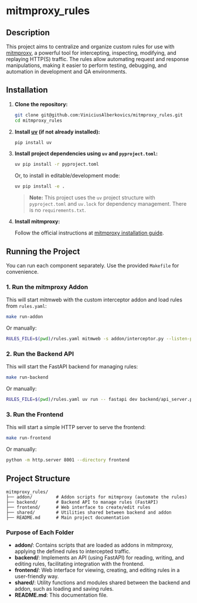 # mitmproxy_rules

## Description

This project aims to centralize and organize custom rules for use with [mitmproxy](https://mitmproxy.org/), a powerful tool for intercepting, inspecting, modifying, and replaying HTTP(S) traffic. The rules allow automating request and response manipulations, making it easier to perform testing, debugging, and automation in development and QA environments.

## Installation

1. **Clone the repository:**

   ```sh
   git clone git@github.com:ViniciusAlberkovics/mitmproxy_rules.git
   cd mitmproxy_rules
   ```

2. **Install [uv](https://github.com/astral-sh/uv) (if not already installed):**

   ```sh
   pip install uv
   ```

3. **Install project dependencies using `uv` and `pyproject.toml`:**

   ```sh
   uv pip install -r pyproject.toml
   ```

   Or, to install in editable/development mode:

   ```sh
   uv pip install -e .
   ```

   > **Note:** This project uses the `uv` project structure with `pyproject.toml` and `uv.lock` for dependency management. There is no `requirements.txt`.

4. **Install mitmproxy:**

   Follow the official instructions at [mitmproxy installation guide](https://docs.mitmproxy.org/stable/overview/installation/).

## Running the Project

You can run each component separately. Use the provided `Makefile` for convenience.

### 1. Run the mitmproxy Addon

This will start mitmweb with the custom interceptor addon and load rules from `rules.yaml`:

```sh
make run-addon
```

Or manually:

```sh
RULES_FILE=$(pwd)/rules.yaml mitmweb -s addon/interceptor.py --listen-port 9000
```

### 2. Run the Backend API

This will start the FastAPI backend for managing rules:

```sh
make run-backend
```

Or manually:

```sh
RULES_FILE=$(pwd)/rules.yaml uv run -- fastapi dev backend/api_server.py
```

### 3. Run the Frontend

This will start a simple HTTP server to serve the frontend:

```sh
make run-frontend
```

Or manually:

```sh
python -m http.server 8001 --directory frontend
```

## Project Structure

```
mitmproxy_rules/
├── addon/         # Addon scripts for mitmproxy (automate the rules)
├── backend/       # Backend API to manage rules (FastAPI)
├── frontend/      # Web interface to create/edit rules
├── shared/        # Utilities shared between backend and addon
├── README.md      # Main project documentation
```

### Purpose of Each Folder

- **addon/**: Contains scripts that are loaded as addons in mitmproxy, applying the defined rules to intercepted traffic.
- **backend/**: Implements an API (using FastAPI) for reading, writing, and editing rules, facilitating integration with the frontend.
- **frontend/**: Web interface for viewing, creating, and editing rules in a user-friendly way.
- **shared/**: Utility functions and modules shared between the backend and addon, such as loading and saving rules.
- **README.md**: This documentation file.
